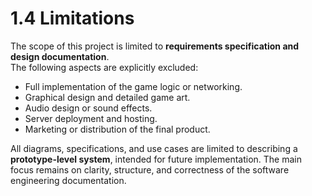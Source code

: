 # 1.4 Limitations

The scope of this project is limited to **requirements specification and design documentation**.  
The following aspects are explicitly excluded:
- Full implementation of the game logic or networking.
- Graphical design and detailed game art.
- Audio design or sound effects.
- Server deployment and hosting.
- Marketing or distribution of the final product.

All diagrams, specifications, and use cases are limited to describing a **prototype-level system**, intended for future implementation. The main focus remains on clarity, structure, and correctness of the software engineering documentation.
